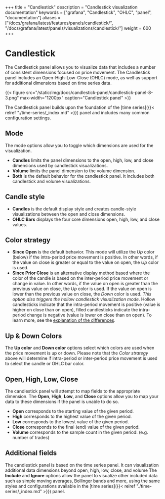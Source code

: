 +++
title = "Candlestick"
description = "Candlestick visualization documentation"
keywords = ["grafana", "Candlestick", "OHLC", "panel", "documentation"]
aliases = ["/docs/grafana/latest/features/panels/candlestick/", "/docs/grafana/latest/panels/visualizations/candlestick/"]
weight = 600
+++

# Candlestick

The Candlestick panel allows you to visualize data that includes a number of consistent dimensions focused on price movement. The Candlestick panel includes an Open-High-Low-Close (OHLC) mode, as well as support for additional dimensions based on time series data.

{{< figure src="/static/img/docs/candlestick-panel/candlestick-panel-8-3.png" max-width="1200px" caption="Candlestick panel" >}}

The Candlestick panel builds upon the foundation of the [time series]({{< relref "./time-series/_index.md" >}}) panel and includes many common configuration settings.

## Mode

The mode options allow you to toggle which dimensions are used for the visualization.

- **Candles** limits the panel dimensions to the open, high, low, and close dimensions used by candlestick visualizations.
- **Volume** limits the panel dimension to the volume dimension.
- **Both** is the default behavior for the candlestick panel. It includes both candlestick and volume visualizations.

## Candle style

- **Candles** is the default display style and creates candle-style visualizations between the open and close dimensions.
- **OHLC Bars** displays the four core dimensions open, high, low, and close values.

## Color strategy

- **Since Open** is the default behavior. This mode will utilize the _Up_ color (below) if the intra-period price movement is positive. In other words, if the value on close is greater or equal to the value on open, the _Up_ color is used.
- **Since Prior Close** is an alternative display method based where the color of the candle is based on the inter-period price movement or change in value. In other words, if the value on open is greater than the previous value on close, the _Up_ color is used. If the value on open is lower than the previous value on close, the _Down_ color is used. _This option also triggers the hollow candlestick visualization mode_. Hollow candlesticks indicate that the intra-period movement is positive (value is higher on close than on open), filled candlesticks indicate the intra-period change is negative (value is lower on close than on open). To learn more, see the [explanation of the differences](https://thetradingbible.com/how-to-read-hollow-candlesticks).

## Up & Down Colors

The **Up color** and **Down color** options select which colors are used when the price movement is up or down. Please note that the _Color strategy_ above will determine if intra-period or inter-period price movement is used to select the candle or OHLC bar color.

## Open, High, Low, Close

The candlestick panel will attempt to map fields to the appropriate dimension. The **Open**, **High**, **Low**, and **Close** options allow you to map your data to these dimensions if the panel is unable to do so.

- **Open** corresponds to the starting value of the given period.
- **High** corresponds to the highest value of the given period.
- **Low** corresponds to the lowest value of the given period.
- **Close** corresponds to the final (end) value of the given period.
- **Volume** corresponds to the sample count in the given period. (e.g. number of trades)

## Additional fields

The candlestick panel is based on the time series panel. It can visualization additional data dimensions beyond open, high, low, close, and volume The **Include** and **Ignore** options allow the panel to visualize other included data such as simple moving averages, Bollinger bands and more, using the same styles and configurations available in the [time series]({{< relref "./time-series/_index.md" >}}) panel.